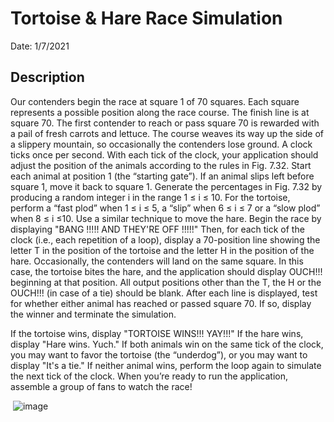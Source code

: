 # Tortoise & Hare Race Simulation
Date: 1/7/2021<br>

## Description
Our contenders begin the race at square 1 of 70 squares. Each square represents a possible position along the race course. The finish line is at square 70. The first contender to reach or pass square 70 is rewarded with a pail of fresh carrots and lettuce. The course weaves its way up the side of a slippery mountain, so occasionally the contenders lose ground.
A clock ticks once per second. With each tick of the clock, your application should adjust the position of the animals according to the rules in Fig. 7.32. Start each animal at position 1 (the “starting gate”). If an animal slips left before square 1, move it back to square 1.
Generate the percentages in Fig. 7.32 by producing a random integer i in the range 1 ≤ i ≤ 10. For the tortoise, perform a “fast plod” when 1 ≤ i ≤ 5, a “slip” when 6 ≤ i ≤ 7 or a “slow plod” when 8 ≤ i ≤10. Use a similar technique to move the hare.
Begin the race by displaying "BANG !!!!! AND THEY'RE OFF !!!!!"
Then, for each tick of the clock (i.e., each repetition of a loop), display a 70-position line showing the letter T in the position of the tortoise and the letter H in the position of the hare. Occasionally, the contenders will land on the same square. In this case, the tortoise bites the hare, and the application should display OUCH!!! beginning at that position. All output positions other than the T, the H or the OUCH!!! (in case of a tie) should be blank.
After each line is displayed, test for whether either animal has reached or passed square 70. If so, display the winner and terminate the simulation. 

If the tortoise wins, display "TORTOISE WINS!!! YAY!!!"
If the hare wins, display "Hare wins. Yuch." 
If both animals win on the same tick of the clock, you may want to favor the tortoise (the “underdog”), or you may want to display "It's a tie."
If neither animal wins, perform the loop again to simulate the next tick of the clock. 
When you’re ready to run the application, assemble a group of fans to watch the race!

<img> ![image](https://github.com/iLightzZ/Tortoise_and_Hare_Race/assets/83619548/baf14ff5-4aba-4fed-9a49-14caa545f2a6)
